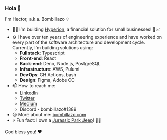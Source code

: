 ### Hola 👋

I'm Hector, a.k.a. Bombillazo 💡

- 👨‍💻 I’m building [Hyperion](https://www.hyperion.finance/?referral-code=a7e73eb0c05f0c8e94525bb9ee31b837), a financial solution for small businesses! 🌲📈
- ⚙️ I have over ten years of engineering experience and have worked on every part of the software architecture and development cycle. Currently, I'm building solutions using:
  - **Fullstack**: Typescript
  - **Front-end**: React
  - **Back-end**: Deno, Node.js, PostgreSQL
  - **Infrastructure**: AWS, Pulumi
  - **DevOps**: GH Actions, bash
  - **Design**: Figma, Adobe CC
- 📫 How to reach me:
  - [LinkedIn](https://www.linkedin.com/in/bombillazo/)
  - [Twitter](https://twitter.com/bombillazo)
  - [Medium](https://bombillazo.medium.com/)
  - Discord - bombillazo#1389
- 😃 More about me: [bombillazo.com](https://www.bombillazo.com)
- ⚡ Fun fact: I own a [Jurassic Park Jeep](https://www.bombillazo.com/content/jurassic-park-jeep-14)! 🚙🦖

God bless you! ❤️
